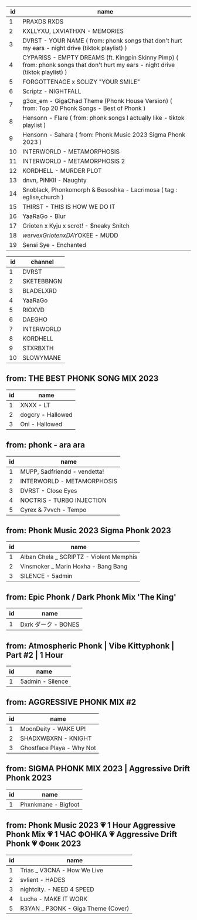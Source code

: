 id | name
-|-
1 | PRAXDS RXDS
2 | KXLLYXU, LXVIATHXN - MEMORIES
3 | DVRST - YOUR NAME ( from: phonk songs that don't hurt my ears - night drive (tiktok playlist) )
4 | CYPARISS - EMPTY DREAMS (ft. Kingpin Skinny Pimp) ( from: phonk songs that don't hurt my ears - night drive (tiktok playlist) )
5 | FORGOTTENAGE x SOLIZY "YOUR SMILE"
6 | Scriptz - NIGHTFALL
7 | g3ox_em - GigaChad Theme (Phonk House Version) ( from: Top 20 Phonk Songs - Best of Phonk )
8 | Hensonn - Flare  ( from: phonk songs I actually like - tiktok playlist )
9 | Hensonn - Sahara ( from: Phonk Music 2023 Sigma Phonk 2023 )
10 | INTERWORLD - METAMORPHOSIS
11 | INTERWORLD - METAMORPHOSIS 2
12 | KORDHELL - MURDER PLOT
13 | dnvn, PiNKII - Naughty
14 | Snoblack, Phonkomorph & Besoshka - Lacrimosa ( tag : eglise,church )
15 | THIRST - THIS IS HOW WE DO IT
16 | YaaRaGo - Blur
17 | Grioten x Kyju x scrot! - $neaky Snitch
18 | $werve x Grioten x DAY$OKEE - MUDD
19 | Sensi Sye - Enchanted

id | channel
-|-
1  | DVRST
2  | SKETEBBNGN
3  | BLADELXRD
4  | YaaRaGo
5  | RIOXVD
6  | DAEGHO
7  | INTERWORLD
8  | KORDHELL
9  | STXRBXTH
10 | SLOWYMANE

## from: THE BEST PHONK SONG MIX 2023
id | name
-|-
1 | XNXX - LT
2 | dogcry - Hallowed
3 | Oni - Hallowed

## from: phonk - ara ara
id | name
-|-
1 | MUPP, Sadfriendd - vendetta!
2 | INTERWORLD - METAMORPHOSIS
3 | DVRST - Close Eyes
4 | NOCTRIS - TURBO INJECTION
5 | Cyrex & 7vvch - Tempo

## from: Phonk Music 2023 Sigma Phonk 2023
id | name
-|-
1 | Alban Chela _ SCRIPTZ - Violent Memphis
2 | Vinsmoker _ Marin Hoxha - Bang Bang
3 | SILENCE - 5admin

## from: Epic Phonk / Dark Phonk Mix 'The King'
id | name
-|-
1 | Dxrk ダーク - BONES

## from: Atmospheric Phonk | Vibe Kittyphonk | Part #2 | 1 Hour
id | name
-|-
1 | 5admin - Silence

## from: AGGRESSIVE PHONK MIX #2
id | name
-|-
1 | MoonDeity - WAKE UP!
2 | SHADXWBXRN - KNIGHT
3 | Ghostface Playa - Why Not

## from: SIGMA PHONK MIX 2023 | Aggressive Drift Phonk 2023
id | name
-|-
1 | Phxnkmane - Bigfoot

## from: Phonk Music 2023 💗 1 Hour Aggressive Phonk Mix 💗 1 ЧАС ФОНКА 💗 Aggressive Drift Phonk 💗 Фонк 2023
id | name
-|-
1 | Trias _ V3CNA - How We Live
2 | svlient - HADES
3 | nightcity. - NEED 4 SPEED
4 | Lucha - MAKE IT WORK
5 | R3YAN _ P3ONK - Giga Theme (Cover)
